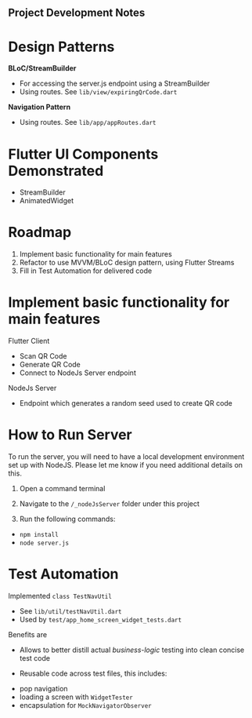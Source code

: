 ## Project Development Notes 

# Design Patterns

**BLoC/StreamBuilder** 
- For accessing the server.js endpoint using a StreamBuilder 
- Using routes.  See `lib/view/expiringQrCode.dart`

**Navigation Pattern**
- Using routes.  See `lib/app/appRoutes.dart`

# Flutter UI Components Demonstrated
- StreamBuilder 
- AnimatedWidget 

# Roadmap
1. Implement basic functionality for main features
2. Refactor to use MVVM/BLoC design pattern, using Flutter Streams
3. Fill in Test Automation for delivered code
     
# Implement basic functionality for main features

Flutter Client
- Scan QR Code
- Generate QR Code
- Connect to NodeJs Server endpoint 

NodeJs Server
-  Endpoint which generates a random seed used to create QR code

# How to Run Server

To run the server, you will need to have a local development environment set up with NodeJS.  Please let me know if you need additional details on this.

1. Open a command terminal

2. Navigate to the `/_nodeJsServer` folder under this project

3. Run the following commands:
 - `npm install`
 - `node server.js`


# Test Automation

Implemented `class TestNavUtil`
- See `lib/util/testNavUtil.dart`
- Used by `test/app_home_screen_widget_tests.dart`

Benefits are
 - Allows to better distill actual *business-logic* testing into clean concise test code
  
 - Reusable code across test files, this includes:
 * pop navigation
 * loading a screen with `WidgetTester`
 * encapsulation for `MockNavigatorObserver` 


